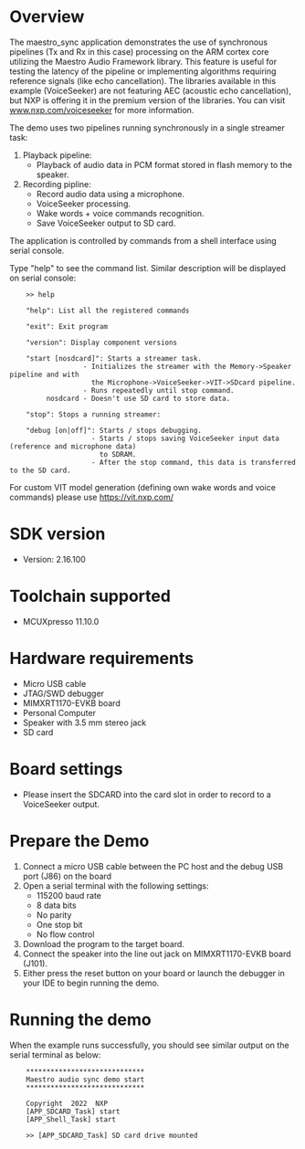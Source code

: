 Overview
========
The maestro_sync application demonstrates the use of synchronous pipelines (Tx and Rx in this
case) processing on the ARM cortex core utilizing the Maestro Audio Framework library.
This feature is useful for testing the latency of the pipeline or implementing
algorithms requiring reference signals (like echo cancellation). The libraries
available in this example (VoiceSeeker) are not featuring AEC (acoustic echo cancellation),
but NXP is offering it in the premium version of the libraries. You can
visit www.nxp.com/voiceseeker for more information.

The demo uses two pipelines running synchronously in a single streamer task:
1. Playback pipeline:
    - Playback of audio data in PCM format stored in flash memory to the speaker.
2. Recording pipline:
    - Record audio data using a microphone.
    - VoiceSeeker processing.
    - Wake words + voice commands recognition.
    - Save VoiceSeeker output to SD card.

The application is controlled by commands from a shell interface using serial console.

Type "help" to see the command list. Similar description will be displayed on serial console:
```
    >> help

    "help": List all the registered commands

    "exit": Exit program

    "version": Display component versions

    "start [nosdcard]": Starts a streamer task.
                  - Initializes the streamer with the Memory->Speaker pipeline and with
                    the Microphone->VoiceSeeker->VIT->SDcard pipeline.
                  - Runs repeatedly until stop command.
         nosdcard - Doesn't use SD card to store data.

    "stop": Stops a running streamer:

    "debug [on|off]": Starts / stops debugging.
                    - Starts / stops saving VoiceSeeker input data (reference and microphone data)
                      to SDRAM.
                    - After the stop command, this data is transferred to the SD card.
```

For custom VIT model generation (defining own wake words and voice commands)
please use https://vit.nxp.com/



SDK version
===========
- Version: 2.16.100

Toolchain supported
===================
- MCUXpresso  11.10.0

Hardware requirements
=====================
- Micro USB cable
- JTAG/SWD debugger
- MIMXRT1170-EVKB board
- Personal Computer
- Speaker with 3.5 mm stereo jack
- SD card

Board settings
==============
- Please insert the SDCARD into the card slot in order to record to a VoiceSeeker output.

Prepare the Demo
================
1. Connect a micro USB cable between the PC host and the debug USB port (J86) on the board
2. Open a serial terminal with the following settings:
    - 115200 baud rate
    - 8 data bits
    - No parity
    - One stop bit
    - No flow control
3. Download the program to the target board.
4. Connect the speaker into the line out jack on MIMXRT1170-EVKB board (J101).
5. Either press the reset button on your board or launch the debugger in your IDE to begin
   running the demo.

Running the demo
================
When the example runs successfully, you should see similar output on the serial terminal as below:
```
    *****************************
    Maestro audio sync demo start
    *****************************

    Copyright  2022  NXP
    [APP_SDCARD_Task] start
    [APP_Shell_Task] start

    >> [APP_SDCARD_Task] SD card drive mounted
```

